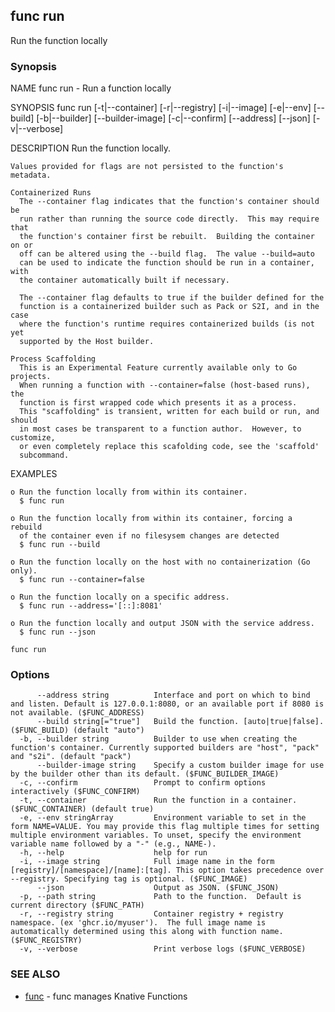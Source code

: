 ## func run

Run the function locally

### Synopsis


NAME
	func run - Run a function locally

SYNOPSIS
	func run [-t|--container] [-r|--registry] [-i|--image] [-e|--env]
	             [--build] [-b|--builder] [--builder-image] [-c|--confirm]
	             [--address] [--json] [-v|--verbose]

DESCRIPTION
	Run the function locally.

	Values provided for flags are not persisted to the function's metadata.

	Containerized Runs
	  The --container flag indicates that the function's container should be
	  run rather than running the source code directly.  This may require that
	  the function's container first be rebuilt.  Building the container on or
	  off can be altered using the --build flag.  The value --build=auto
	  can be used to indicate the function should be run in a container, with
	  the container automatically built if necessary.

	  The --container flag defaults to true if the builder defined for the
	  function is a containerized builder such as Pack or S2I, and in the case
	  where the function's runtime requires containerized builds (is not yet
	  supported by the Host builder.

	Process Scaffolding
	  This is an Experimental Feature currently available only to Go projects.
	  When running a function with --container=false (host-based runs), the
	  function is first wrapped code which presents it as a process.
	  This "scaffolding" is transient, written for each build or run, and should
	  in most cases be transparent to a function author.  However, to customize,
	  or even completely replace this scafolding code, see the 'scaffold'
	  subcommand.

EXAMPLES

	o Run the function locally from within its container.
	  $ func run

	o Run the function locally from within its container, forcing a rebuild
	  of the container even if no filesysem changes are detected
	  $ func run --build

	o Run the function locally on the host with no containerization (Go only).
	  $ func run --container=false

	o Run the function locally on a specific address.
	  $ func run --address='[::]:8081'

	o Run the function locally and output JSON with the service address.
	  $ func run --json


```
func run
```

### Options

```
      --address string          Interface and port on which to bind and listen. Default is 127.0.0.1:8080, or an available port if 8080 is not available. ($FUNC_ADDRESS)
      --build string[="true"]   Build the function. [auto|true|false]. ($FUNC_BUILD) (default "auto")
  -b, --builder string          Builder to use when creating the function's container. Currently supported builders are "host", "pack" and "s2i". (default "pack")
      --builder-image string    Specify a custom builder image for use by the builder other than its default. ($FUNC_BUILDER_IMAGE)
  -c, --confirm                 Prompt to confirm options interactively ($FUNC_CONFIRM)
  -t, --container               Run the function in a container. ($FUNC_CONTAINER) (default true)
  -e, --env stringArray         Environment variable to set in the form NAME=VALUE. You may provide this flag multiple times for setting multiple environment variables. To unset, specify the environment variable name followed by a "-" (e.g., NAME-).
  -h, --help                    help for run
  -i, --image string            Full image name in the form [registry]/[namespace]/[name]:[tag]. This option takes precedence over --registry. Specifying tag is optional. ($FUNC_IMAGE)
      --json                    Output as JSON. ($FUNC_JSON)
  -p, --path string             Path to the function.  Default is current directory ($FUNC_PATH)
  -r, --registry string         Container registry + registry namespace. (ex 'ghcr.io/myuser').  The full image name is automatically determined using this along with function name. ($FUNC_REGISTRY)
  -v, --verbose                 Print verbose logs ($FUNC_VERBOSE)
```

### SEE ALSO

* [func](func.md)	 - func manages Knative Functions

